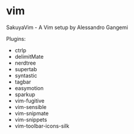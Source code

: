 vim
===

SakuyaVim - A Vim setup by Alessandro Gangemi

Plugins:

* ctrlp
* delimitMate
* nerdtree
* supertab
* syntastic
* tagbar
* easymotion
* sparkup
* vim-fugitive
* vim-sensible
* vim-snipmate
* vim-snippets
* vim-toolbar-icons-silk
